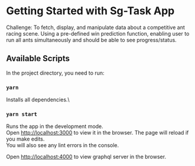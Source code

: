 # Getting Started with Sg-Task App

Challenge: To fetch, display, and manipulate data about a competitive ant racing scene. Using a pre-defined win prediction function, enabling user to run all ants simultaneously and should be able to see progress/status.

## Available Scripts

In the project directory, you need to run:

### `yarn`

Installs all dependencies.\

### `yarn start`

Runs the app in the development mode.\
Open [http://localhost:3000](http://localhost:3000) to view it in the browser.
The page will reload if you make edits.\
You will also see any lint errors in the console.

Open [http://localhost:4000](http://localhost:4000) to view graphql server in the browser.
